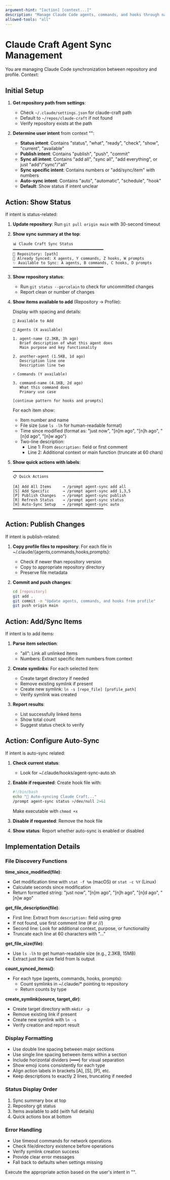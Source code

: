 ```yaml
---
argument-hint: "[action] [context...]"
description: "Manage Claude Code agents, commands, and hooks through natural language"
allowed-tools: "all"
---
```


# Claude Craft Agent Sync Management

You are managing Claude Code synchronization between repository and profile. Context: <prompt-context>

## Initial Setup

1. **Get repository path from settings**:
   - Check `~/.claude/settings.json` for claude-craft path
   - Default to `~/repos/claude-craft` if not found
   - Verify repository exists at the path

2. **Determine user intent** from context "<prompt-context>":
   - **Status intent**: Contains "status", "what", "ready", "check", "show", "current", "available"
   - **Publish intent**: Contains "publish", "push", "commit"  
   - **Sync all intent**: Contains "add all", "sync all", "add everything", or just "add"/"sync"/"all"
   - **Sync specific intent**: Contains numbers or "add/sync/item" with numbers
   - **Auto-sync intent**: Contains "auto", "automatic", "schedule", "hook"
   - **Default**: Show status if intent unclear

## Action: Show Status

If intent is status-related:

1. **Update repository**: Run `git pull origin main` with 30-second timeout

2. **Show sync summary at the top**:
   ```
   📊 Claude Craft Sync Status
   ━━━━━━━━━━━━━━━━━━━━━━━━━━━━━━━━━━━━━━━━
   📁 Repository: [path]
   🔗 Already Synced: X agents, Y commands, Z hooks, W prompts
   ✨ Available to Sync: A agents, B commands, C hooks, D prompts
   ━━━━━━━━━━━━━━━━━━━━━━━━━━━━━━━━━━━━━━━━
   ```

3. **Show repository status**:
   - Run `git status --porcelain` to check for uncommitted changes
   - Report clean or number of changes

4. **Show items available to add** (Repository → Profile):
   
   Display with spacing and details:
   ```
   🔗 Available to Add
   
   🤖 Agents (X available)
   
   1. agent-name (2.3KB, 3h ago)
      Brief description of what this agent does
      Main purpose and key functionality
   
   2. another-agent (1.5KB, 1d ago)
      Description line one
      Description line two
   
   ⚡ Commands (Y available)
   
   3. command-name (4.1KB, 2d ago)
      What this command does
      Primary use case
   
   [continue pattern for hooks and prompts]
   ```

   For each item show:
   - Item number and name
   - File size (use `ls -lh` for human-readable format)
   - Time since modified (format as: "just now", "[n]m ago", "[n]h ago", "[n]d ago", "[n]w ago")
   - Two-line description:
     * Line 1: From `description:` field or first comment
     * Line 2: Additional context or main function (truncate at 60 chars)

5. **Show quick actions with labels**:
   ```
   ━━━━━━━━━━━━━━━━━━━━━━━━━━━━━━━━━━━━━━━━
   📋 Quick Actions
   
   [A] Add All Items     → /prompt agent-sync add all
   [S] Add Specific      → /prompt agent-sync add 1,3,5
   [P] Publish Changes   → /prompt agent-sync publish
   [R] Refresh Status    → /prompt agent-sync status
   [H] Auto-Sync Setup   → /prompt agent-sync auto
   ━━━━━━━━━━━━━━━━━━━━━━━━━━━━━━━━━━━━━━━━
   ```

## Action: Publish Changes

If intent is publish-related:

1. **Copy profile files to repository**:
   For each file in ~/.claude/{agents,commands,hooks,prompts}:
   - Check if newer than repository version
   - Copy to appropriate repository directory
   - Preserve file metadata

2. **Commit and push changes**:
   ```bash
   cd [repository]
   git add .
   git commit -m "Update agents, commands, and hooks from profile"
   git push origin main
   ```

## Action: Add/Sync Items

If intent is to add items:

1. **Parse item selection**:
   - "all": Link all unlinked items
   - Numbers: Extract specific item numbers from context

2. **Create symlinks**:
   For each selected item:
   - Create target directory if needed
   - Remove existing symlink if present
   - Create new symlink: `ln -s [repo_file] [profile_path]`
   - Verify symlink was created

3. **Report results**:
   - List successfully linked items
   - Show total count
   - Suggest status check to verify

## Action: Configure Auto-Sync

If intent is auto-sync related:

1. **Check current status**:
   - Look for ~/.claude/hooks/agent-sync-auto.sh

2. **Enable if requested**:
   Create hook file with:
   ```bash
   #!/bin/bash
   echo "🔄 Auto-syncing Claude Craft..."
   /prompt agent-sync status >/dev/null 2>&1
   ```
   Make executable with `chmod +x`

3. **Disable if requested**:
   Remove the hook file

4. **Show status**:
   Report whether auto-sync is enabled or disabled

## Implementation Details

### File Discovery Functions

**time_since_modified(file)**:
- Get modification time with `stat -f %m` (macOS) or `stat -c %Y` (Linux)
- Calculate seconds since modification
- Return formatted string: "just now", "[n]m ago", "[n]h ago", "[n]d ago", "[n]w ago"

**get_file_description(file)**:
- First line: Extract from `description:` field using grep
- If not found, use first comment line (# or //)
- Second line: Look for additional context, purpose, or functionality
- Truncate each line at 60 characters with "..."

**get_file_size(file)**:
- Use `ls -lh` to get human-readable size (e.g., 2.3KB, 15MB)
- Extract just the size field from ls output

**count_synced_items()**:
- For each type (agents, commands, hooks, prompts):
  - Count symlinks in ~/.claude/* pointing to repository
  - Return counts by type

**create_symlink(source, target_dir)**:
- Create target directory with `mkdir -p`
- Remove existing link if present
- Create new symlink with `ln -s`
- Verify creation and report result

### Display Formatting

- Use double line spacing between major sections
- Use single line spacing between items within a section
- Include horizontal dividers (━━━) for visual separation
- Show emoji icons consistently for each type
- Align action labels in brackets [A], [S], [P], etc.
- Keep descriptions to exactly 2 lines, truncating if needed

### Status Display Order

1. Sync summary box at top
2. Repository git status
3. Items available to add (with full details)
4. Quick actions box at bottom

### Error Handling

- Use timeout commands for network operations
- Check file/directory existence before operations
- Verify symlink creation success
- Provide clear error messages
- Fall back to defaults when settings missing

Execute the appropriate action based on the user's intent in "<prompt-context>".